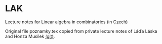 LAK
===

Lecture notes for Linear algebra in combinatorics (in Czech)

Original file poznamky.tex copied from private lecture notes of
Láďa Láska and Honza Musílek [(git)](http://git.krakonos.org/?p=poznamky-mff.git;a=summary).


